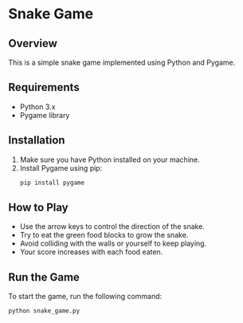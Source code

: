 # Snake Game

## Overview
This is a simple snake game implemented using Python and Pygame.

## Requirements
- Python 3.x
- Pygame library

## Installation
1. Make sure you have Python installed on your machine.
2. Install Pygame using pip:
   ```bash
   pip install pygame
   ```

## How to Play
- Use the arrow keys to control the direction of the snake.
- Try to eat the green food blocks to grow the snake.
- Avoid colliding with the walls or yourself to keep playing.
- Your score increases with each food eaten.

## Run the Game
To start the game, run the following command:
```bash
python snake_game.py
```